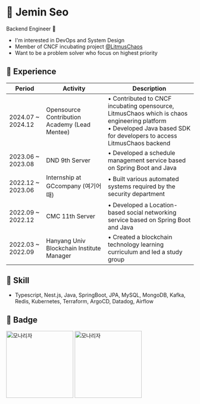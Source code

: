 # 👋 Jemin Seo
Backend Engineer 🤖

- I'm interested in DevOps and System Design
- Member of CNCF incubating project [@LitmusChaos](https://github.com/litmuschaos/litmus)
- Want to be a problem solver who focus on highest priority

## 🚀 Experience

|Period|Activity|Description|
|------|---|-----|
|2024.07 ~ 2024.12 | Opensource Contribution Academy (Lead Mentee) | • Contributed to CNCF incubating opensource, LitmusChaos which is chaos engineering platform <br> • Developed Java based SDK for developers to access LitmusChaos backend|
|2023.06 ~ 2023.08|DND 9th Server| • Developed a schedule management service based on Spring Boot and Java |
|2022.12 ~ 2023.06|Internship at GCcompany (여기어때)| • Built various automated systems required by the security department |
|2022.09 ~ 2022.12|CMC 11th Server| • Developed a Location-based social networking service based on Spring Boot and Java |
|2022.03 ~ 2022.09|Hanyang Univ Blockchain Institute Manager| • Created a blockchain technology learning curriculum and led a study group |

## 🔨 Skill 
- Typescript, Nest.js, Java, SpringBoot, JPA, MySQL, MongoDB, Kafka, Redis, Kubernetes, Terraform, ArgoCD, Datadog, Airflow

 ## 🏅 Badge
  
<img src="https://github.com/user-attachments/assets/6dcc3fb2-8f28-48d6-8dac-97cc9865e771" alt="모나리자" height="180" width="180">
<img src="https://github.com/user-attachments/assets/354e999a-e93f-48fe-af74-429b1a7e75d7" alt="모나리자" height="180" width="180">


